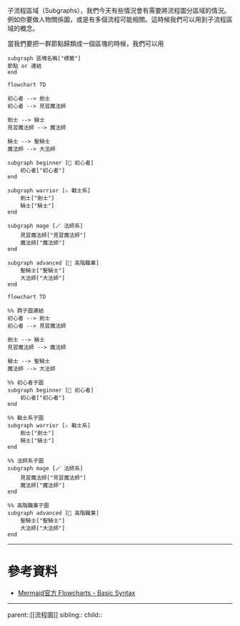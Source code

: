 子流程區域（Subgraphs），我們今天有些情況會有需要將流程圖分區域的情況。例如你要做人物關係圖，或是有多個流程可能相關。這時候我們可以用到子流程區域的概念。

當我們要把一群節點歸類成一個區塊的時候，我們可以用
```Mermaid
subgraph 區塊名稱["標籤"]
節點 or 連結
end
```

```Mermaid
flowchart TD

初心者 --> 劍士
初心者 --> 見習魔法師

劍士 --> 騎士
見習魔法師 --> 魔法師

騎士 --> 聖騎士
魔法師 --> 大法師

subgraph beginner [👶 初心者]
    初心者["初心者"]
end

subgraph warrior [⚔️ 戰士系]
    劍士["劍士"]
    騎士["騎士"]
end

subgraph mage [🪄 法師系]
    見習魔法師["見習魔法師"]
    魔法師["魔法師"]
end

subgraph advanced [🌟 高階職業]
    聖騎士["聖騎士"]
    大法師["大法師"]
end
```
```mermaid
flowchart TD

%% 跨子圖連結
初心者 --> 劍士
初心者 --> 見習魔法師

劍士 --> 騎士
見習魔法師 --> 魔法師

騎士 --> 聖騎士
魔法師 --> 大法師

%% 初心者子圖
subgraph beginner [👶 初心者]
    初心者["初心者"]
end

%% 戰士系子圖
subgraph warrior [⚔️ 戰士系]
    劍士["劍士"]
    騎士["騎士"]
end

%% 法師系子圖
subgraph mage [🪄 法師系]
    見習魔法師["見習魔法師"]
    魔法師["魔法師"]
end

%% 高階職業子圖
subgraph advanced [🌟 高階職業]
    聖騎士["聖騎士"]
    大法師["大法師"]
end
```
- - -
# 參考資料
- [Mermaid官方 Flowcharts - Basic Syntax](https://mermaid.js.org/syntax/flowchart.html#tagged-process-tagged-rectangle)
- - -
parent::[[流程圖]]
sibling::
child::